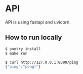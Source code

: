 # API

API is using fastapi and uvicorn.

## How to run locally

```sh
$ poetry install
$ make run
```

```sh
$ curl http://127.0.0.1:8000/ping
{"ping":"pong!"}
```
